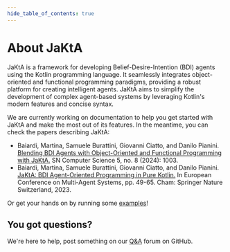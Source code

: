 ```yaml
---
hide_table_of_contents: true
---
```


# About JaKtA

JaKtA is a framework for developing Belief-Desire-Intention (BDI) agents using the Kotlin programming language.
It seamlessly integrates object-oriented and functional programming paradigms, providing a robust platform for creating intelligent agents.
JaKtA aims to simplify the development of complex agent-based systems by leveraging Kotlin's modern features and concise syntax.

We are currently working on documentation to help you get started with JaKtA and make the most out of its features. 
In the meantime, you can check the papers describing JaKtA:

- Baiardi, Martina, Samuele Burattini, Giovanni Ciatto, and Danilo Pianini. [Blending BDI Agents with Object-Oriented and Functional Programming with JaKtA.](https://doi.org/10.1007/s42979-024-03244-y) SN Computer Science 5, no. 8 (2024): 1003. 
- Baiardi, Martina, Samuele Burattini, Giovanni Ciatto, and Danilo Pianini. [JaKtA: BDI Agent-Oriented Programming in Pure Kotlin.](https://doi.org/10.1007/978-3-031-43264-4_4) In European Conference on Multi-Agent Systems, pp. 49-65. Cham: Springer Nature Switzerland, 2023.

Or get your hands on by running some [examples](https://github.com/jakta-bdi/jakta-examples)!

## You got questions? 
We're here to help, post something on our [Q&A](https://github.com/orgs/jakta-bdi/discussions/categories/q-a) forum on GitHub.
